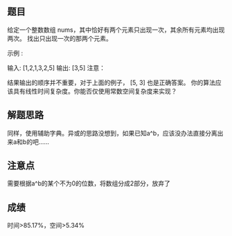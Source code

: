 ## 题目
给定一个整数数组 nums，其中恰好有两个元素只出现一次，其余所有元素均出现两次。 找出只出现一次的那两个元素。

示例 :

输入: [1,2,1,3,2,5]
输出: [3,5]
注意：

结果输出的顺序并不重要，对于上面的例子， [5, 3] 也是正确答案。
你的算法应该具有线性时间复杂度。你能否仅使用常数空间复杂度来实现？

## 解题思路
同样，使用辅助字典。异或的思路没想到，如果已知a^b，应该没办法直接分离出来a和b的吧……
## 注意点
需要根据a^b的某个不为0的位数，将数组分成2部分，放弃了
## 成绩
时间>85.17%，空间>5.34%
